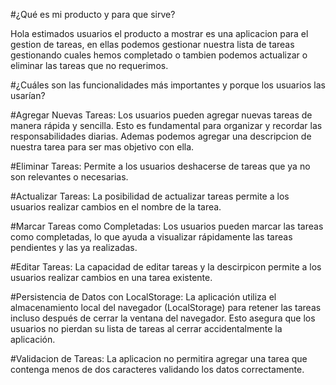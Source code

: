 #¿Qué es mi producto y para que sirve?

Hola estimados usuarios el producto a mostrar es una aplicacion para el gestion de tareas, en ellas podemos gestionar nuestra lista de tareas gestionando cuales hemos completado o tambien podemos actualizar o eliminar las tareas que no requerimos.

#¿Cuáles son las funcionalidades más importantes y porque los usuarios las usarían?

#Agregar Nuevas Tareas: Los usuarios pueden agregar nuevas tareas de manera rápida y sencilla. Esto es fundamental para organizar y recordar las responsabilidades diarias. Ademas podemos agregar una descripcion de nuestra tarea para ser mas objetivo con ella.

#Eliminar Tareas: Permite a los usuarios deshacerse de tareas que ya no son relevantes o necesarias.

#Actualizar Tareas: La posibilidad de actualizar tareas permite a los usuarios realizar cambios en el nombre de la tarea.

#Marcar Tareas como Completadas: Los usuarios pueden marcar las tareas como completadas, lo que ayuda a visualizar rápidamente las tareas pendientes y las ya realizadas.

#Editar Tareas: La capacidad de editar tareas y la descirpicon permite a los usuarios realizar cambios en una tarea existente.

#Persistencia de Datos con LocalStorage: La aplicación utiliza el almacenamiento local del navegador (LocalStorage) para retener las tareas incluso después de cerrar la ventana del navegador. Esto asegura que los usuarios no pierdan su lista de tareas al cerrar accidentalmente la aplicación.

#Validacion de Tareas: La aplicacion no permitira agregar una tarea que contenga menos de dos caracteres validando los datos correctamente.